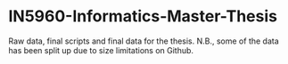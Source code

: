 # IN5960-Informatics-Master-Thesis

Raw data, final scripts and final data for the thesis. N.B., some of the data has been split up due to size limitations on Github.